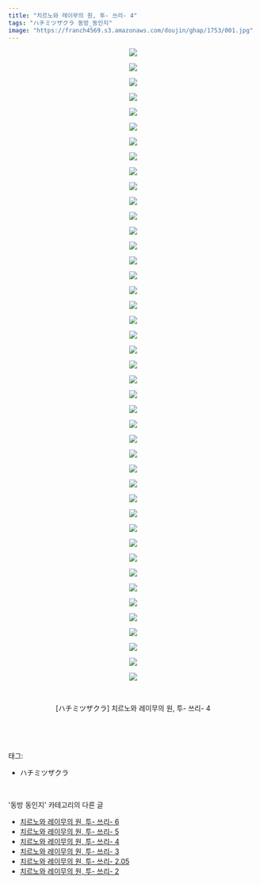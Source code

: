 ```yaml
---
title: "치르노와 레이무의 원, 투- 쓰리- 4"
tags: "ハチミツザクラ 동방_동인지"
image: "https://franch4569.s3.amazonaws.com/doujin/ghap/1753/001.jpg"
---
```

<div class="article">
<p style="text-align: center; clear: none; float: none;"><img src="{{ site.imgserver2 }}/ghap/1753/001.jpg"/></p>
<p style="text-align: center; clear: none; float: none;"><img src="{{ site.imgserver2 }}/ghap/1753/002.jpg"/></p>
<p style="text-align: center; clear: none; float: none;"><img src="{{ site.imgserver2 }}/ghap/1753/003.jpg"/></p>
<p style="text-align: center; clear: none; float: none;"><img src="{{ site.imgserver2 }}/ghap/1753/004.jpg"/></p>
<p style="text-align: center; clear: none; float: none;"><img src="{{ site.imgserver2 }}/ghap/1753/005.jpg"/></p>
<p style="text-align: center; clear: none; float: none;"><img src="{{ site.imgserver2 }}/ghap/1753/006.jpg"/></p>
<p style="text-align: center; clear: none; float: none;"><img src="{{ site.imgserver2 }}/ghap/1753/007.jpg"/></p>
<p style="text-align: center; clear: none; float: none;"><img src="{{ site.imgserver2 }}/ghap/1753/008.jpg"/></p>
<p style="text-align: center; clear: none; float: none;"><img src="{{ site.imgserver2 }}/ghap/1753/009.jpg"/></p>
<p style="text-align: center; clear: none; float: none;"><img src="{{ site.imgserver2 }}/ghap/1753/010.jpg"/></p>
<p style="text-align: center; clear: none; float: none;"><img src="{{ site.imgserver2 }}/ghap/1753/011.jpg"/></p>
<p style="text-align: center; clear: none; float: none;"><img src="{{ site.imgserver2 }}/ghap/1753/012.jpg"/></p>
<p style="text-align: center; clear: none; float: none;"><img src="{{ site.imgserver2 }}/ghap/1753/013.jpg"/></p>
<p style="text-align: center; clear: none; float: none;"><img src="{{ site.imgserver2 }}/ghap/1753/014.jpg"/></p>
<p style="text-align: center; clear: none; float: none;"><img src="{{ site.imgserver2 }}/ghap/1753/015.jpg"/></p>
<p style="text-align: center; clear: none; float: none;"><img src="{{ site.imgserver2 }}/ghap/1753/016.jpg"/></p>
<p style="text-align: center; clear: none; float: none;"><img src="{{ site.imgserver2 }}/ghap/1753/017.jpg"/></p>
<p style="text-align: center; clear: none; float: none;"><img src="{{ site.imgserver2 }}/ghap/1753/018.jpg"/></p>
<p style="text-align: center; clear: none; float: none;"><img src="{{ site.imgserver2 }}/ghap/1753/019.jpg"/></p>
<p style="text-align: center; clear: none; float: none;"><img src="{{ site.imgserver2 }}/ghap/1753/020.jpg"/></p>
<p style="text-align: center; clear: none; float: none;"><img src="{{ site.imgserver2 }}/ghap/1753/021.jpg"/></p>
<p style="text-align: center; clear: none; float: none;"><img src="{{ site.imgserver2 }}/ghap/1753/022.jpg"/></p>
<p style="text-align: center; clear: none; float: none;"><img src="{{ site.imgserver2 }}/ghap/1753/023.jpg"/></p>
<p style="text-align: center; clear: none; float: none;"><img src="{{ site.imgserver2 }}/ghap/1753/024.jpg"/></p>
<p style="text-align: center; clear: none; float: none;"><img src="{{ site.imgserver2 }}/ghap/1753/025.jpg"/></p>
<p style="text-align: center; clear: none; float: none;"><img src="{{ site.imgserver2 }}/ghap/1753/026.jpg"/></p>
<p style="text-align: center; clear: none; float: none;"><img src="{{ site.imgserver2 }}/ghap/1753/027.jpg"/></p>
<p style="text-align: center; clear: none; float: none;"><img src="{{ site.imgserver2 }}/ghap/1753/028.jpg"/></p>
<p style="text-align: center; clear: none; float: none;"><img src="{{ site.imgserver2 }}/ghap/1753/029.jpg"/></p>
<p style="text-align: center; clear: none; float: none;"><img src="{{ site.imgserver2 }}/ghap/1753/030.jpg"/></p>
<p style="text-align: center; clear: none; float: none;"><img src="{{ site.imgserver2 }}/ghap/1753/031.jpg"/></p>
<p style="text-align: center; clear: none; float: none;"><img src="{{ site.imgserver2 }}/ghap/1753/032.jpg"/></p>
<p style="text-align: center; clear: none; float: none;"><img src="{{ site.imgserver2 }}/ghap/1753/033.jpg"/></p>
<p style="text-align: center; clear: none; float: none;"><img src="{{ site.imgserver2 }}/ghap/1753/034.jpg"/></p>
<p style="text-align: center; clear: none; float: none;"><img src="{{ site.imgserver2 }}/ghap/1753/035.jpg"/></p>
<p style="text-align: center; clear: none; float: none;"><img src="{{ site.imgserver2 }}/ghap/1753/036.jpg"/></p>
<p style="text-align: center; clear: none; float: none;"><img src="{{ site.imgserver2 }}/ghap/1753/037.jpg"/></p>
<p style="text-align: center; clear: none; float: none;"><img src="{{ site.imgserver2 }}/ghap/1753/038.jpg"/></p>
<p style="text-align: center; clear: none; float: none;"><img src="{{ site.imgserver2 }}/ghap/1753/039.jpg"/></p>
<p style="text-align: center; clear: none; float: none;"><img src="{{ site.imgserver2 }}/ghap/1753/040.jpg"/></p>
<p style="text-align: center; clear: none; float: none;"><img src="{{ site.imgserver2 }}/ghap/1753/041.jpg"/></p>
<p style="text-align: center; clear: none; float: none;"><img src="{{ site.imgserver2 }}/ghap/1753/042.jpg"/></p>
<p style="text-align: center; clear: none; float: none;"><img src="{{ site.imgserver2 }}/ghap/1753/043.jpg"/></p>
<p style="text-align: center; clear: none; float: none;"><br/></p>
<p style="text-align: center; clear: none; float: none;">[ハチミツザクラ] 치르노와 레이무의 원, 투- 쓰리- 4</p>
<p><br/></p>
</div><br/>
<div class="tagTrail">
<p>태그: </p>
<ul>
<li>ハチミツザクラ</li>
</ul>
</div><br/>
<div class="another">
<p>'동방 동인지' 카테고리의 다른 글</p>
<ul>
<li><a href="/ghap_1755">치르노와 레이무의 원, 투- 쓰리- 6</a></li>
<li><a href="/ghap_1754">치르노와 레이무의 원, 투- 쓰리- 5</a></li>
<li><a href="/ghap_1753">치르노와 레이무의 원, 투- 쓰리- 4</a></li>
<li><a href="/ghap_1752">치르노와 레이무의 원, 투- 쓰리- 3</a></li>
<li><a href="/ghap_1751">치르노와 레이무의 원, 투- 쓰리- 2.05</a></li>
<li><a href="/ghap_1750">치르노와 레이무의 원, 투- 쓰리- 2</a></li>
</ul>
</div><br/>
<div class="cb_module cb_fluid">
<div class="cb_wrt cb_profile">
</div><!-- commentList close -->
</div><br/>
